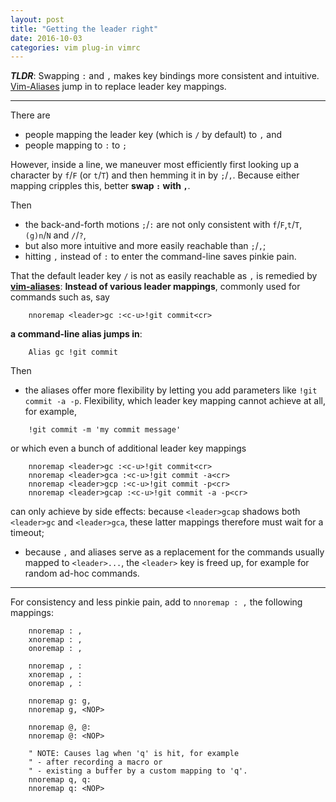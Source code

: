 ```yaml
---
layout: post
title: "Getting the leader right"
date: 2016-10-03
categories: vim plug-in vimrc
---
```


**_TLDR_**: Swapping `:` and `,` makes key bindings more consistent and intuitive. [Vim-Aliases](https://github.com/konfekt/vim-alias) jump in to replace leader key mappings.

---

There are

- people mapping the leader key (which is `/` by default) to `,` and
- people mapping to `:` to `;`

However, inside a line, we maneuver most efficiently first looking up a character by `f`/`F` (or `t`/`T`) and then hemming it in by `;`/`,`.
Because either mapping cripples this, better **swap `:` with `,`**.

Then

- the back-and-forth motions `;`/`:` are not only consistent with `f`/`F`,`t`/`T`, `(g)n`/`N` and `/`/`?`,
- but also more intuitive and more easily reachable than `;`/`,`;
- hitting `,` instead of `:` to enter the command-line saves pinkie pain.

That the default leader key `/` is not as easily reachable as `,` is remedied by [**vim-aliases**](https://github.com/konfekt/vim-alias):
**Instead of various leader mappings**, commonly used for commands such as, say

```vim
    nnoremap <leader>gc :<c-u>!git commit<cr>
```

**a command-line alias jumps in**:

```vim
    Alias gc !git commit
```

Then

- the aliases offer more flexibility by letting you add parameters like `!git commit -a -p`.
Flexibility, which leader key mapping cannot achieve at all, for example,

```vim
    !git commit -m 'my commit message'
```

or which even a bunch of additional leader key mappings

```vim
    nnoremap <leader>gc :<c-u>!git commit<cr>
    nnoremap <leader>gca :<c-u>!git commit -a<cr>
    nnoremap <leader>gcp :<c-u>!git commit -p<cr>
    nnoremap <leader>gcap :<c-u>!git commit -a -p<cr>
```

can only achieve by side effects:
because `<leader>gcap` shadows both `<leader>gc` and `<leader>gca`, these latter mappings therefore must wait for a timeout;

- because `,` and aliases serve as a replacement for the commands usually mapped to `<leader>...`, the `<leader>` key is freed up, for example for random ad-hoc commands.

---

For consistency and less pinkie pain, add to `nnoremap : ,` the following mappings:

```vim
    nnoremap : ,
    xnoremap : ,
    onoremap : ,

    nnoremap , :
    xnoremap , :
    onoremap , :

    nnoremap g: g,
    nnoremap g, <NOP>

    nnoremap @, @:
    nnoremap @: <NOP>

    " NOTE: Causes lag when 'q' is hit, for example
    " - after recording a macro or
    " - existing a buffer by a custom mapping to 'q'.
    nnoremap q, q:
    nnoremap q: <NOP>
```

